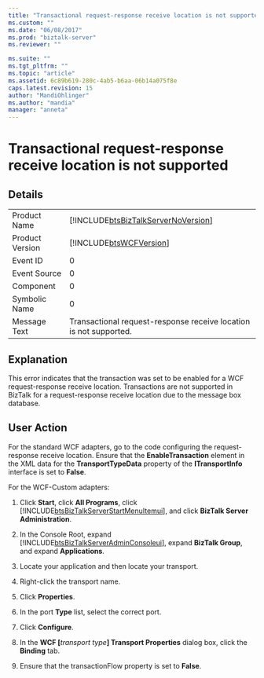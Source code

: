 ```yaml
---
title: "Transactional request-response receive location is not supported | Microsoft Docs"
ms.custom: ""
ms.date: "06/08/2017"
ms.prod: "biztalk-server"
ms.reviewer: ""

ms.suite: ""
ms.tgt_pltfrm: ""
ms.topic: "article"
ms.assetid: 6c89b619-280c-4ab5-b6aa-06b14a075f8e
caps.latest.revision: 15
author: "MandiOhlinger"
ms.author: "mandia"
manager: "anneta"
---
```

# Transactional request-response receive location is not supported
## Details  

|                 |                                                                                    |
|-----------------|------------------------------------------------------------------------------------|
|  Product Name   | [!INCLUDE[btsBizTalkServerNoVersion](../includes/btsbiztalkservernoversion-md.md)] |
| Product Version |             [!INCLUDE[btsWCFVersion](../includes/btswcfversion-md.md)]             |
|    Event ID     |                                         0                                          |
|  Event Source   |                                         0                                          |
|    Component    |                                         0                                          |
|  Symbolic Name  |                                         0                                          |
|  Message Text   |         Transactional request-response receive location is not supported.          |

## Explanation  
 This error indicates that the transaction was set to be enabled for a WCF request-response receive location. Transactions are not supported in BizTalk for a request-response receive location due to the message box database.  

## User Action  
 For the standard WCF adapters, go to the code configuring the request-response receive location. Ensure that the **EnableTransaction** element in the XML data for the **TransportTypeData** property of the **ITransportInfo** interface is set to **False**.  

 For the WCF-Custom adapters:  

1. Click **Start**, click **All Programs**, click [!INCLUDE[btsBizTalkServerStartMenuItemui](../includes/btsbiztalkserverstartmenuitemui-md.md)], and click **BizTalk Server Administration**.  

2. In the Console Root, expand [!INCLUDE[btsBizTalkServerAdminConsoleui](../includes/btsbiztalkserveradminconsoleui-md.md)], expand **BizTalk Group**, and expand **Applications**.  

3. Locate your application and then locate your transport.  

4. Right-click the transport name.  

5. Click **Properties**.  

6. In the port **Type** list, select the correct port.  

7. Click **Configure**.  

8. In the **WCF [**<em>transport type</em>**] Transport Properties** dialog box, click the **Binding** tab.  

9. Ensure that the transactionFlow property is set to **False**.
